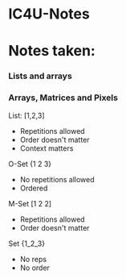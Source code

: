# IC4U-Notes

<h1> Notes taken:</h1>
  <h3>Lists and arrays</h3>
  <h3>Arrays, Matrices and Pixels </h3>
  
List:
[1,2,3]
<ul>
 <li>Repetitions allowed </li>
 <li>Order doesn't matter </li>
 <li>Context matters </li>
  </ul>

O-Set
{1 2 3}
<ul>
<li>No repetitions allowed</li>
<li>Ordered</li>
</ul>

M-Set
[1 2 2]
<ul>
<li>Repetitions allowed</li>
<li>Order doesn't matter</li>
  </ul>

Set
{1_2_3}
<ul>
<li>No reps</li>
<li>No order</li>
</ul>
